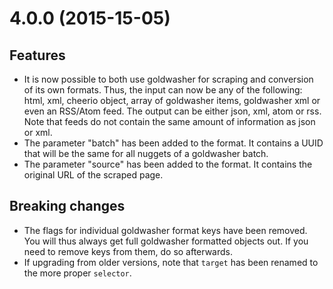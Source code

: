# 4.0.0 (2015-15-05)

## Features

- It is now possible to both use goldwasher for scraping and conversion of its own formats. Thus, the input can now be any of the following: html, xml, cheerio object, array of goldwasher items, goldwasher xml or even an RSS/Atom feed. The output can be either json, xml, atom or rss. Note that feeds do not contain the same amount of information as json or xml.
- The parameter "batch" has been added to the format. It contains a UUID that will be the same for all nuggets of a goldwasher batch.
- The parameter "source" has been added to the format. It contains the original URL of the scraped page.

## Breaking changes

- The flags for individual goldwasher format keys have been removed. You will thus always get full goldwasher formatted objects out. If you need to remove keys from them, do so afterwards.
- If upgrading from older versions, note that ```target``` has been renamed to the more proper ```selector```.